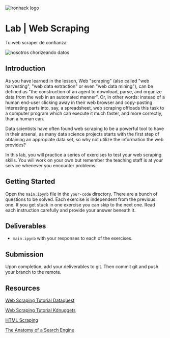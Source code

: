 ![Ironhack logo](https://i.imgur.com/1QgrNNw.png)

# Lab | Web Scraping

Tu web scraper de confianza

![nosotros chorizeando datos](https://camo.githubusercontent.com/2354ca5c82a93a2e2e779eb7cd4ab29516a662910bbafcc358f4b6b190f74201/68747470733a2f2f7265637572736f732e6270732e636f6d2e65732f66696c65732f3636352f30302e6a7067)


## Introduction

As you have learned in the lesson, Web "scraping" (also called "web harvesting", "web data extraction" or even "web data mining"), can be defined as "the construction of an agent to download, parse, and organize data from the web in an automated manner". Or, in other words: instead of a human end-user clicking away in their web browser and copy-pasting interesting parts into, say, a spreadsheet, web scraping offloads this task to a computer program which can execute it much faster, and more correctly, than a human can. 

Data scientists have often found web scraping to be a powerful tool to have in their arsenal, as many data science projects starts with the first step of obtaining an appropiate data set, so why not utilize the information the web provides?

In this lab, you will practice a series of exercises to test your web scraping skills. You will work on your own but remember the teaching staff is at your service whenever you encounter problems.

## Getting Started

Open the `main.ipynb` file in the `your-code` directory. There are a bunch of questions to be solved. Each exercise is independent from the previous one. If you get stuck in one exercise you can skip to the next one. Read each instruction carefully and provide your answer beneath it. 

## Deliverables

- `main.ipynb` with your responses to each of the exercises.

## Submission

Upon completion, add your deliverables to git. Then commit git and push your branch to the remote.

## Resources

[Web Scraping Tutorial Dataquest](https://www.dataquest.io/blog/web-scraping-tutorial-python/)

[Web Scraping Tutorial Kdnuggets](https://www.kdnuggets.com/2018/02/web-scraping-tutorial-python.html)

[HTML Scraping](https://docs.python-guide.org/scenarios/scrape/)

[The Anatomy of a Search Engine](http://infolab.stanford.edu/~backrub/google.html)


